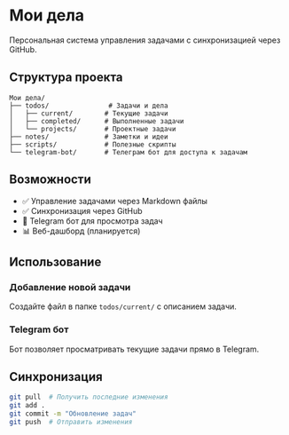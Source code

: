 # Мои дела

Персональная система управления задачами с синхронизацией через GitHub.

## Структура проекта

```
Мои дела/
├── todos/               # Задачи и дела
│   ├── current/        # Текущие задачи
│   ├── completed/      # Выполненные задачи
│   └── projects/       # Проектные задачи
├── notes/              # Заметки и идеи
├── scripts/            # Полезные скрипты
└── telegram-bot/       # Телеграм бот для доступа к задачам
```

## Возможности

- ✅ Управление задачами через Markdown файлы
- ✅ Синхронизация через GitHub
- 🤖 Telegram бот для просмотра задач
- 📊 Веб-дашборд (планируется)

## Использование

### Добавление новой задачи
Создайте файл в папке `todos/current/` с описанием задачи.

### Telegram бот
Бот позволяет просматривать текущие задачи прямо в Telegram.

## Синхронизация

```bash
git pull  # Получить последние изменения
git add .
git commit -m "Обновление задач"
git push  # Отправить изменения
```